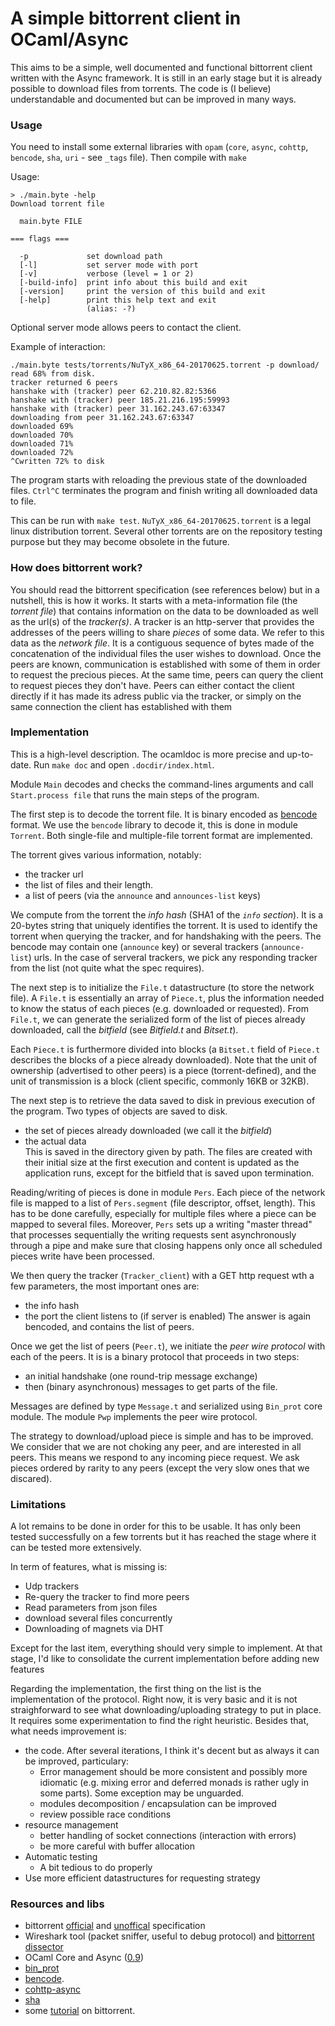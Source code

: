 # A simple bittorrent client in OCaml/Async

This aims to be a simple, well documented and functional bittorrent client written with the Async framework. It is still in an early stage but it is already possible to download files from torrents. The code is (I believe) understandable and documented but can be improved in many ways.

### Usage

You need to install some external libraries with `opam` (`core`, `async`, `cohttp`, `bencode`, `sha`, `uri` - see `_tags` file). Then compile with `make` 

Usage:

    > ./main.byte -help
    Download torrent file

      main.byte FILE

    === flags ===

      -p             set download path
      [-l]           set server mode with port
      [-v]           verbose (level = 1 or 2)
      [-build-info]  print info about this build and exit
      [-version]     print the version of this build and exit
      [-help]        print this help text and exit
                     (alias: -?)

Optional server mode allows peers to contact the client.

Example of interaction:

    ./main.byte tests/torrents/NuTyX_x86_64-20170625.torrent -p download/ 
    read 68% from disk.
    tracker returned 6 peers
    hanshake with (tracker) peer 62.210.82.82:5366
    hanshake with (tracker) peer 185.21.216.195:59993
    hanshake with (tracker) peer 31.162.243.67:63347
    downloading from peer 31.162.243.67:63347
    downloaded 69%
    downloaded 70%
    downloaded 71%
    downloaded 72%
    ^Cwritten 72% to disk

The program starts with reloading the previous state of the downloaded files. `Ctrl^C` terminates the program and finish writing all downloaded data to file.

This can be run with `make test`. `NuTyX_x86_64-20170625.torrent` is a legal linux distribution torrent. Several other torrents are on the repository testing purpose but they may become obsolete in the future.

### How does bittorrent work?

You should read the bittorrent specification (see references below) but in a nutshell, this is how it works. It starts with a meta-information file (the *torrent file*) that contains information on the data to be downloaded as well as the url(s) of the *tracker(s)*. A tracker is an http-server that provides the addresses of the peers willing to share *pieces* of some data. We refer to this  data as the *network file*. It is a contiguous sequence of bytes made of the concatenation of the individual files the user wishes to download. Once the peers are known, communication is established with some of them in order to request the precious pieces. At the same time, peers can query the client to request pieces they don't have. Peers can either contact the client directly if it has made its adress public via the tracker, or simply on the same connection the client has established with them

### Implementation

This is a high-level description. The ocamldoc is more precise and up-to-date. Run `make doc` and open `.docdir/index.html`. 

Module `Main` decodes and checks the command-lines arguments and call `Start.process file` that runs the main steps of the program.

The first step is to decode the torrent file. It is binary encoded as [bencode](https://en.wikipedia.org/wiki/Bencode) format. We use the `bencode` library to decode it, this is done in module `Torrent`. Both single-file and multiple-file torrent format are implemented. 

The torrent gives various information, notably: 
* the tracker url
* the list of files and their length.
* a list of peers (via the `announce` and `announces-list` keys)

We compute from the torrent the *info hash* (SHA1 of the *`info` section*). It is a 20-bytes string that uniquely identifies the torrent. It is used to identify the torrent when querying the tracker, and for handshaking with the peers. The bencode may contain one (`announce` key) or several trackers (`announce-list`) urls. In the case of serveral trackers, we pick any responding tracker from the list (not quite what the spec requires).

The next step is to initialize the `File.t` datastructure (to store the network file). A `File.t` is essentially an array of `Piece.t`, plus 
the information needed to know the status of each pieces (e.g. downloaded or requested). From `File.t`, we can generate the serialized form of the list of pieces already downloaded, call the *bitfield* (see *Bitfield.t* and *Bitset.t*).

 Each `Piece.t` is furthermore divided into blocks (a `Bitset.t` field of `Piece.t` describes the blocks of a piece already downloaded). Note that the unit of ownership (advertised to other peers) is a piece (torrent-defined), and the unit of transmission is a block (client specific, commonly 16KB or 32KB).

The next step is to retrieve the data saved to disk in previous execution of the program. Two types of objects are saved to disk.
* the set of pieces already downloaded (we call it the *bitfield*) 
* the actual data  
This is saved in the directory given by path. The files are created with their initial size at the first execution and content is updated as the application runs, except for the bitfield that is saved upon termination.

Reading/writing of pieces is done in module `Pers`. Each piece of the network file is mapped to a list of `Pers.segment` (file descriptor, offset, length). This has to be done carefully, especially for multiple files where a piece can be mapped to several files. Moreover, `Pers` sets up a writing "master thread" that processes sequentially the writing requests sent asynchronously through a pipe and make sure that closing happens only once all scheduled pieces write have been processed. 

We then query the tracker (`Tracker_client`) with a GET http request wth a few parameters, the most important ones are:
 * the info hash
 * the port the client listens to (if server is enabled)
The answer is again bencoded, and contains the list of peers.

Once we get the list of peers (`Peer.t`), we initiate the *peer wire protocol* with each of the peers. It is is a binary protocol that proceeds in two steps:

 * an initial handshake (one round-trip message exchange)
 * then (binary asynchronous) messages to get parts of the file.

Messages are defined by type `Message.t` and serialized using `Bin_prot` core module. The module `Pwp` implements the peer wire protocol.

The strategy to download/upload piece is simple and has to be improved. We consider that we are not choking any peer, and are interested in all peers. This means we respond to any incoming piece request. We ask pieces ordered by rarity to any peers (except the very slow ones that we discared). 

### Limitations

A lot remains to be done in order for this to be usable. It has only been tested successfully on a few torrents but it has reached the stage where it can be tested more extensively. 

In term of features, what is missing is:
* Udp trackers
* Re-query the tracker to find more peers 
* Read parameters from json files
* download several files concurrently
* Downloading of magnets via DHT

Except for the last item, everything should very simple to implement. At that stage, I'd like to consolidate the current implementation before adding new features

Regarding the implementation, the first thing on the list is the implementation of the protocol. Right now, it is very basic and it is not straighforward to see what downloading/uploading strategy to put in place. It requires some experimentation to find the right heuristic. Besides that, what needs improvement is:

* the code. After several iterations, I think it's decent but as always it can be improved, particulary:
  * Error management should be more consistent and possibly more idiomatic (e.g. mixing error and deferred monads is rather ugly in some parts). Some exception may be unguarded.
  * modules decomposition / encapsulation can be improved 
  * review possible race conditions
* resource management
  * better handling of socket connections (interaction with errors)
  * be more careful with buffer allocation
* Automatic testing 
  * A bit tedious to do properly
* Use more efficient datastructures for requesting strategy

### Resources and libs

* bittorrent [official](http://bittorrent.org/beps/bep_0000.html) and [unoffical](https://wiki.theory.org/index.php/Main_Page) specification
* Wireshark tool (packet sniffer, useful to debug protocol) and [bittorrent dissector](https://wiki.wireshark.org/BitTorrent)
* OCaml Core and Async ([0.9](https://ocaml.janestreet.com/ocaml-core/v0.9/doc/)) 
* [bin_prot](https://github.com/janestreet/bin_prot)
* [bencode](https://github.com/rgrinberg/bencode).
* [cohttp-async](https://github.com/mirage/ocaml-cohttp)
* [sha](https://github.com/vincenthz/ocaml-sha)
* some [tutorial](http://www.kristenwidman.com/blog/71/how-to-write-a-bittorrent-client-part-2) on bittorrent.
